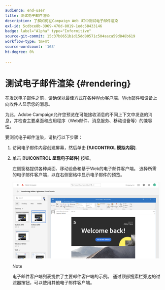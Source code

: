 ```yaml
---
audience: end-user
title: 测试电子邮件渲染
description: 了解如何在Campaign Web UI中测试电子邮件渲染
exl-id: 5cdbce8b-3969-470d-8019-1edc58433146
badge: label="Alpha" type="Informitive"
source-git-commit: 15c37b0651b1d15dd80571c504aaca59d848b619
workflow-type: tm+mt
source-wordcount: '163'
ht-degree: 0%

---
```



# 测试电子邮件渲染 {#rendering}


在发送电子邮件之前，请确保以最佳方式在各种Web客户端、Web邮件和设备上向收件人显示您的消息。

为此，Adobe Campaign允许您预览在可能接收消息的不同上下文中发送的消息，并检查主要桌面和应用程序（Web邮件、消息服务、移动设备等）的兼容性。

要测试电子邮件渲染，请执行以下步骤：

1. 访问电子邮件内容创建屏幕，然后单击 **[!UICONTROL 模拟内容]**.

1. 单击 **[!UICONTROL 呈现电子邮件]** 按钮。

   左侧窗格提供各种桌面、移动设备和基于Web的电子邮件客户端。 选择所需的电子邮件客户端，以在右侧窗格中显示电子邮件的预览。

   ![](assets/render-context.png)

   >[!NOTE]
   >
   >电子邮件客户端列表提供了主要邮件客户端的示例。 通过顶部搜索栏旁边的过滤器按钮，可以使用其他电子邮件客户端。
